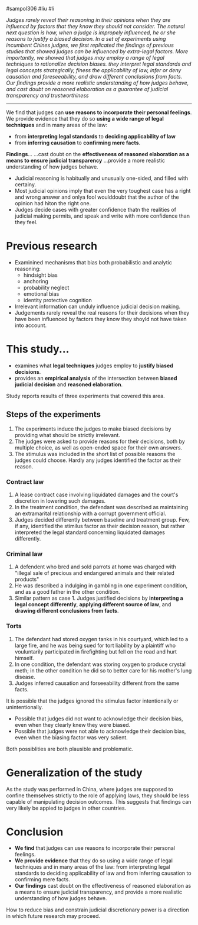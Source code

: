 #sampol306 #liu #li

*Judges rarely reveal their reasoning in their opinions when they are influencd by factors that they know they should not consider. The natural next question is how, when a judge is impropely influenced, he or she reasons to justify a biased decision. In a set of experiments using incumbent Chines judges, we first replicated the findings of previous studies that showed judges can be influenced by extra-legal factors. More importantly, we showed that judges may employ a range of legal techniques to rationalize decision biases. they interpret legal standards and legal concepts strategically, finess the applicability of law, infer or deny causation and foreseeability, and draw different conclusions from facts. Our findings provide a more realistic understanding of how judges behave, and cast doubt on reasoned elaboration as a guarantee of judicial transparency and trustworthiness*

---

We find that judges can **use reasons to incorporate their personal feelings**. We provide evidence that they do so **using a wide range of legal techniques** and in many areas of the law: 
- from **interpreting legal standards** to **deciding applicability of law**
- from **inferring causation** to **confirming mere facts**. 

**Findings**... 
...cast doubt on the **effectiveness of reasoned elaboration as a means to ensure judicial transparency**
...provide a more realistic understanding of how judges behave.

- Judicial reasoning is habitually and unusually one-sided, and filled with certainy.
- Most judicial opinions imply that even the very toughest case has a right and wrong answer and onlya fool woulddoubt that the author of the opinion had hiton the right one. 
- Judges decide cases with greater confidence thatn the realities of judicial making permits, and speak and write with more confidence than they feel.
# Previous research
- Examinined mechanisms that bias both probabilistic and analytic reasoning:  
	- hindsight bias
	- anchoring
	- probability neglect
	- emotional bias
	- identity protective cognition
- Irrelevant information can unduly influence judicial decision making.  
- Judgements rarely reveal the real reasons for their decisions when they have been influenced by factors they know they shoyld not have taken into account.
# This study...
- examines what **legal techniques** judges employ to **justify biased decisions**.
- provides an **empirical analysis** of the intersection between **biased judicial decision** and **reasoned elaboration**.

Study reports results of three experiments that covered this area.  
## Steps of the experiments
1.  The experiments induce the judges to make biased decisions by providing what should be strictly irrelevant. 
2. The judges were asked to provide reasons for their decisions, both by multiple choice, as well as open-ended space for their own answers.   
3. The stimulus was included in the short list of possible reasons the judges could choose. Hardly any judges identified the factor as their reason.
### Contract law 
1. A lease contract case involving liquidated damages and the court's discretion in lowering such damages. 
2. In the treatment condition, the defendant was described as maintaining an extramarital relationship with a corrupt government official. 
3. Judges decided differently between baseline and treatment group. Few, if any, identified the stimilus factor as their decision reason, but rather interpreted the legal standard concerning liquidated damages differently.
### Criminal law
1. A defendent who bred and sold parrots at home was charged with "illegal sale of precious and endangered animals and their related products" 
2. He was described a indulging in gambling in one experiment condition, and as a good father in the other condition. 
3. Similar pattern as case 1. Judges justified decisions by **interpreting a legal concept differently**, **applying different source of law**, and **drawing different conclusions from facts**.
### Torts
1. The defendant had stored oxygen tanks in his courtyard, which led to a large fire, and he was being sued for tort liability by a plaintiff who vouluntarily participated in firefighting but fell on the road and hurt himself. 
2. In one condition, the defendant was storing oxygen to produce crystal meth; in the other condition he did so to better care for his mother's lung disease. 
3. Judges inferred causation and forseeability different from the same facts.

It is possible that the judges ignored the stimulus factor intentionally or unintentionally.
- Possible that judges did not want to acknowledge their decision bias, even when they clearly knew they were biased.
- Possible that judges were not able to acknowledge their decision bias, even when the biasing factor was very salient.

Both possiblities are both plausible and problematic. 
# Generalization of the study
As the study was performed in China, where judges are supposed to confine themselves strictly to the role of applying laws, they should be less capable of manipulating decision outcomes. This suggests that findings can very likely be appied to judges in other countries.
# Conclusion
- **We find** that judges can use reasons to incorporate their personal feelings.
- **We provide evidence** that they do so using a wide range of legal techniques and in many areas of the law: from interpreting legal standards to deciding applicability of law and from inferring causation to confirming mere facts.
- **Our findings** cast doubt on the effectiveness of reasoned elaboration as a means to ensure judicial transparency, and provide a more realistic understanding of how judges behave. 

How to reduce bias and constrain judicial discretionary power is a direction in which future research may proceed.